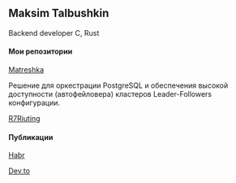 ## Maksim Talbushkin

Backend developer С, Rust

#### Мои репозитории

[Matreshka](https://github.com/x0fibonacci/Matreshka)</p>

Решение для оркестрации PostgreSQL и обеспечения высокой доступности (автофейловера) кластеров Leader-Followers конфигурации.

[R7Riuting](https://github.com/x0fibonacci/R7Routing)

#### Публикации

[Habr](https://habr.com/ru/users/x0fibonacci/)

[Dev.to](https://dev.to/x0fibonacci)

